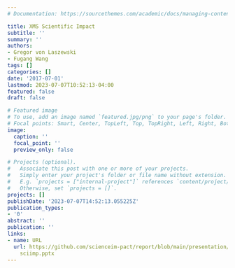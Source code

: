 ```yaml
---
# Documentation: https://sourcethemes.com/academic/docs/managing-content/

title: XMS Scientific Impact
subtitle: ''
summary: ''
authors:
- Gregor von Laszewski
- Fugang Wang
tags: []
categories: []
date: '2017-07-01'
lastmod: 2023-07-07T10:52:13-04:00
featured: false
draft: false

# Featured image
# To use, add an image named `featured.jpg/png` to your page's folder.
# Focal points: Smart, Center, TopLeft, Top, TopRight, Left, Right, BottomLeft, Bottom, BottomRight.
image:
  caption: ''
  focal_point: ''
  preview_only: false

# Projects (optional).
#   Associate this post with one or more of your projects.
#   Simply enter your project's folder or file name without extension.
#   E.g. `projects = ["internal-project"]` references `content/project/deep-learning/index.md`.
#   Otherwise, set `projects = []`.
projects: []
publishDate: '2023-07-07T14:52:13.055225Z'
publication_types:
- '0'
abstract: ''
publication: ''
links:
- name: URL
  url: https://github.com/scienceim-pact/report/blob/main/presentation/PEARC17 XMS
    sciimp.pptx
---
```

